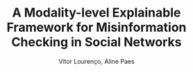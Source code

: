 ---
paperId: 13
author: Vítor Lourenço, Aline Paes
publicationauthor: Lourenço, V. et al.
title: A Modality-level Explainable Framework for Misinformation Checking in Social Networks
pdf: 13_CameraReady.pdf
poster: 13_CameraReady_poster.pdf
pitch: https://www.youtube.com/watch?v=1pM26CW33Ws&list=PLFHvi5sdWF5UgS5C9jOBxAXwB7XnLafO9&index=18&ab_channel=LatinXinAI
alt: --
type: Oral
topic: 
subtopic: 
link: https://doi.org/10.52591/lxai202211283
conference: neurips
year: 2022
tags: neurips-2022-op
location: New Orleans, USA
---